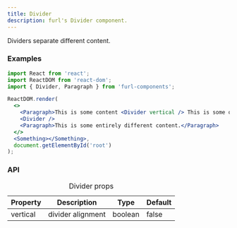 ```yaml
---
title: Divider
description: furl's Divider component.
---
```


Dividers separate different content.

### Examples

<dividerexamples></dividerexamples>

```jsx
import React from 'react';
import ReactDOM from 'react-dom';
import { Divider, Paragraph } from 'furl-components';

ReactDOM.render(
  <>
    <Paragraph>This is some content <Divider vertical /> This is some other content</Paragraph>
    <Divider />
    <Paragraph>This is some entirely different content.</Paragraph>
  </>
  <Something></Something>, 
  document.getElementById('root')
);
```

### API

<table>
  <caption>Divider props</caption>
  <thead>
    <tr>
      <th>Property</th>
      <th colspan="3">Description</th>
      <th>Type</th>
      <th>Default</th>
    </tr>
  </thead>
  <tbody>
    <tr>
      <td class="font-c">vertical</td>
      <td colspan="3">divider alignment</td>
      <td>boolean</td>
      <td class='font-c'>false</td>
    </tr>
  </tbody>
</table>